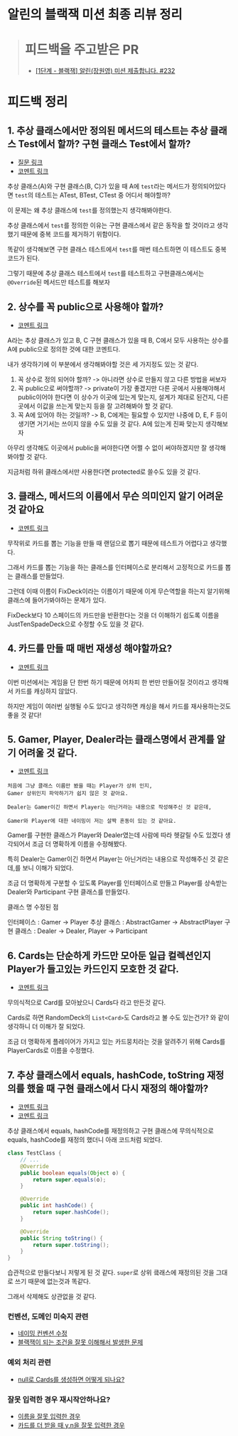 # 알린의 블랙잭 미션 최종 리뷰 정리

> # 피드백을 주고받은 PR
> - [[1단계 - 블랙잭] 알린(장원영) 미션 제출합니다. #232](https://github.com/woowacourse/java-blackjack/pull/232)

# 피드백 정리

## 1. 추상 클래스에서만 정의된 메서드의 테스트는 추상 클래스 Test에서 할까? 구현 클래스 Test에서 할까?

- [질문 링크](https://github.com/woowacourse/java-blackjack/pull/232#discussion_r824523940)
- [코멘트 링크](https://github.com/woowacourse/java-blackjack/pull/232#discussion_r825315285)

추상 클래스(A)와 구현 클래스(B, C)가 있을 때 A에 `test`라는 메서드가 정의되어있다면 `test`의 테스트는 ATest, BTest, CTest 중 어디서 해야할까?

이 문제는 왜 추상 클래스에 `test`를 정의했는지 생각해봐야한다.

추상 클래스에서 `test`를 정의한 이유는 구현 클래스에서 같은 동작을 할 것이라고 생각했기 때문에 중복 코드를 제거하기 위함이다.

똑같이 생각해보면 구현 클래스 테스트에서 `test`를 매번 테스트하면 이 테스트도 중복 코드가 된다.

그렇기 때문에 추상 클래스 테스트에서 `test`를 테스트하고 구현클래스에서는 `@Override`된 메서드만 테스트를 해보자

## 2. 상수를 꼭 public으로 사용해야 할까?

- [코멘트 링크](https://github.com/woowacourse/java-blackjack/pull/232#discussion_r825312702)

A라는 추상 클래스가 있고 B, C 구현 클래스가 있을 때 B, C에서 모두 사용하는 상수를 A에 public으로 정의한 것에 대한 코멘트다.

내가 생각하기에 이 부분에서 생각해봐야할 것은 세 가지정도 있는 것 같다.

1. 꼭 상수로 정의 되어야 할까? -> 아니라면 상수로 만들지 않고 다른 방법을 써보자
2. 꼭 public으로 써야할까? -> private이 가장 좋겠지만 다른 곳에서 사용해야해서 public이어야 한다면 이 상수가 이곳에 있는게 맞는지, 설계가 제대로 된건지, 다른 곳에서 이값을 쓰는게 맞는지
   등을 잘 고려해봐야 할 것 같다.
3. 꼭 A에 있어야 하는 것일까? -> B, C에게는 필요할 수 있지만 나중에 D, E, F 등이 생기면 거기서는 쓰이지 않을 수도 있을 것 같다. A에 있는게 진짜 맞는지 생각해보자

아무리 생각해도 이곳에서 public을 써야한다면 어쩔 수 없이 써야하겠지만 잘 생각해봐야할 것 같다.

지금처럼 하위 클래스에서만 사용한다면 protected로 쓸수도 있을 것 같다.

## 3. 클래스, 메서드의 이름에서 무슨 의미인지 알기 어려운 것 같아요

- [코멘트 링크](https://github.com/woowacourse/java-blackjack/pull/232#discussion_r825313978)

무작위로 카드를 뽑는 기능을 만들 때 랜덤으로 뽑기 때문에 테스트가 어렵다고 생각했다.

그래서 카드를 뽑는 기능을 하는 클래스를 인터페이스로 분리해서 고정적으로 카드를 뽑는 클래스를 만들었다.

그런데 이때 이름이 FixDeck이라는 이름이기 때문에 이게 무슨역할을 하는지 알기위해 클래스에 들어가봐야하는 문제가 있다.

FixDeck보다 10 스페이드의 카드만을 반환한다는 것을 더 이해하기 쉽도록 이름을 JustTenSpadeDeck으로 수정할 수도 있을 것 같다.

## 4. 카드를 만들 때 매번 재생성 해야할까요?

- [코멘트 링크](https://github.com/woowacourse/java-blackjack/pull/232#discussion_r825314044)

이번 미션에서는 게임을 단 한번 하기 때문에 어차피 한 번만 만들어질 것이라고 생각해서 카드를 캐싱하지 않았다.

하지만 게임이 여러번 실행될 수도 있다고 생각하면 캐싱을 해서 카드를 재사용하는것도 좋을 것 같다!

## 5. Gamer, Player, Dealer라는 클래스명에서 관계를 알기 어려울 것 같다.

- [코멘트 링크](https://github.com/woowacourse/java-blackjack/pull/232#discussion_r825314479)

```text
처음에 그냥 클래스 이름만 봤을 때는 Player가 상위 인지, 
Gamer 상위인지 파악하기가 쉽지 않은 것 같아요.

Dealer는 Gamer이긴 하면서 Player는 아닌거라는 내용으로 작성해주신 것 같은데,

Gamer와 Player에 대한 네이밍이 저는 살짝 혼동이 있는 것 같아요.
```

Gamer를 구현한 클래스가 Player와 Dealer였는데 사람에 따라 헷갈릴 수도 있겠다 생각되어서 조금 더 명확하게 이름을 수정해봤다.

특히 Dealer는 Gamer이긴 하면서 Player는 아닌거라는 내용으로 작성해주신 것 같은데,를 보니 이해가 되었다.

조금 더 명확하게 구분할 수 있도록 Player를 인터페이스로 만들고 Player를 상속받는 Dealer와 Participant 구현 클래스를 만들었다.

클래스 명 수정된 점

인터페이스 : Gamer -> Player 추상 클래스 : AbstractGamer -> AbstractPlayer 구현 클래스 : Dealer -> Dealer, Player -> Participant

## 6. Cards는 단순하게 카드만 모아둔 일급 컬렉션인지 Player가 들고있는 카드인지 모호한 것 같다.

- [코멘트 링크](https://github.com/woowacourse/java-blackjack/pull/232#discussion_r825314570)

무의식적으로 Card를 모아놨으니 Cards다 라고 만든것 같다.

Cards로 하면 RandomDeck의 `List<Card>`도 Cards라고 볼 수도 있는건가? 와 같이 생각하니 더 이해가 잘 되었다.

조금 더 명확하게 플레이어가 가지고 있는 카드뭉치라는 것을 알려주기 위해 Cards를 PlayerCards로 이름을 수정했다.

## 7. 추상 클래스에서 equals, hashCode, toString 재정의를 했을 때 구현 클래스에서 다시 재정의 해야할까?

- [코멘트 링크](https://github.com/woowacourse/java-blackjack/pull/232#discussion_r825315116)
- [코멘트 링크](https://github.com/woowacourse/java-blackjack/pull/232#discussion_r825315135)

추상 클래스에서 equals, hashCode를 재정의하고 구현 클래스에 무의식적으로 equals, hashCode를 재정의 했더니 아래 코드처럼 되었다.

```java
class TestClass {
    // ...
    @Override
    public boolean equals(Object o) {
        return super.equals(o);
    }

    @Override
    public int hashCode() {
        return super.hashCode();
    }

    @Override
    public String toString() {
        return super.toString();
    }
}
```

습관적으로 만들다보니 저렇게 된 것 같다. `super`로 상위 킄래스에 재정의된 것을 그대로 쓰기 때문에 없는것과 똑같다.

그래서 삭제해도 상관없을 것 같다.

### 컨벤션, 도메인 미숙지 관련

- [네이밍 컨벤션 수정](https://github.com/woowacourse/java-blackjack/pull/232#discussion_r825310047)
- [블랙잭이 되는 조건을 잘못 이해해서 발생한 문제](https://github.com/woowacourse/java-blackjack/pull/232#discussion_r825310167)

### 예외 처리 관련

- [null로 Cards를 생성하면 어떻게 되나요?](https://github.com/woowacourse/java-blackjack/pull/232#discussion_r825313043)

### 잘못 입력한 경우 재시작안하나요?

- [이름을 잘못 입력한 경우](https://github.com/woowacourse/java-blackjack/pull/232#discussion_r825313419)
- [카드를 더 받을 때 y,n을 잘못 입력한 경우](https://github.com/woowacourse/java-blackjack/pull/232#discussion_r825313455)
